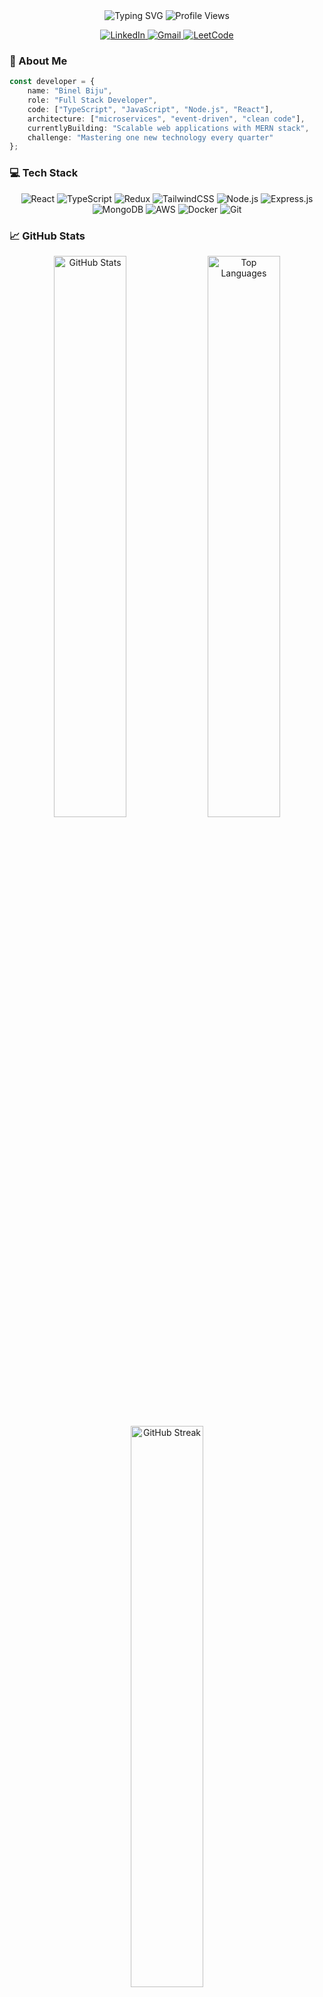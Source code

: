 <!-- Profile Header with Typing Animation -->
<div align="center">
  <img src="https://readme-typing-svg.herokuapp.com?font=Fira+Code&weight=600&size=30&duration=4000&pause=1000&color=38B2AC&center=true&vCenter=true&width=450&lines=Hi%2C+I'm+Binel+Biju+%F0%9F%91%8B;MERN+Stack+Developer;Building+the+Future" alt="Typing SVG" />

  <!-- Profile Views Counter -->
  <img src="https://komarev.com/ghpvc/?username=binelbpe&label=Profile%20Views&color=38B2AC&style=flat" alt="Profile Views" />

  <!-- Social Links -->
  <p>
    <a href="https://linkedin.com/in/your-profile">
      <img src="https://img.shields.io/badge/LinkedIn-0077B5?style=for-the-badge&logo=linkedin&logoColor=white" alt="LinkedIn" />
    </a>
    <a href="mailto:binelbpe@gmail.com">
      <img src="https://img.shields.io/badge/Gmail-D14836?style=for-the-badge&logo=gmail&logoColor=white" alt="Gmail" />
    </a>
    <a href="https://leetcode.com/your-profile">
      <img src="https://img.shields.io/badge/LeetCode-FFA116?style=for-the-badge&logo=leetcode&logoColor=black" alt="LeetCode" />
    </a>
  </p>
</div>

<!-- About Me Section -->
### 🚀 About Me
```typescript
const developer = {
    name: "Binel Biju",
    role: "Full Stack Developer",
    code: ["TypeScript", "JavaScript", "Node.js", "React"],
    architecture: ["microservices", "event-driven", "clean code"],
    currentlyBuilding: "Scalable web applications with MERN stack",
    challenge: "Mastering one new technology every quarter"
};
```

<!-- Tech Stack Section -->
### 💻 Tech Stack
<p align="center">
  <!-- Frontend -->
  <img src="https://img.shields.io/badge/React-20232A?style=for-the-badge&logo=react&logoColor=61DAFB" alt="React" />
  <img src="https://img.shields.io/badge/TypeScript-007ACC?style=for-the-badge&logo=typescript&logoColor=white" alt="TypeScript" />
  <img src="https://img.shields.io/badge/Redux-593D88?style=for-the-badge&logo=redux&logoColor=white" alt="Redux" />
  <img src="https://img.shields.io/badge/Tailwind_CSS-38B2AC?style=for-the-badge&logo=tailwind-css&logoColor=white" alt="TailwindCSS" />
  
  <!-- Backend -->
  <img src="https://img.shields.io/badge/Node.js-339933?style=for-the-badge&logo=nodedotjs&logoColor=white" alt="Node.js" />
  <img src="https://img.shields.io/badge/Express.js-000000?style=for-the-badge&logo=express&logoColor=white" alt="Express.js" />
  <img src="https://img.shields.io/badge/MongoDB-4EA94B?style=for-the-badge&logo=mongodb&logoColor=white" alt="MongoDB" />
  
  <!-- Cloud & Tools -->
  <img src="https://img.shields.io/badge/AWS-232F3E?style=for-the-badge&logo=amazon-aws&logoColor=white" alt="AWS" />
  <img src="https://img.shields.io/badge/Docker-2CA5E0?style=for-the-badge&logo=docker&logoColor=white" alt="Docker" />
  <img src="https://img.shields.io/badge/Git-F05032?style=for-the-badge&logo=git&logoColor=white" alt="Git" />
</p>

<!-- GitHub Stats -->
### 📈 GitHub Stats
<p align="center">
  <!-- GitHub Stats Card -->
  <img width="48%" src="https://github-readme-stats.vercel.app/api?username=binelbpe&show_icons=true&theme=tokyonight&hide_border=true&include_all_commits=true&count_private=true" alt="GitHub Stats" />
  
  <!-- Top Languages Card -->
  <img width="48%" src="https://github-readme-stats.vercel.app/api/top-langs/?username=binelbpe&layout=compact&theme=tokyonight&hide_border=true" alt="Top Languages" />

  <!-- GitHub Streak Stats -->
  <img width="48%" src="https://github-readme-streak-stats.herokuapp.com/?user=binelbpe&theme=tokyonight&hide_border=true" alt="GitHub Streak" />
</p>

<!-- Featured Projects -->
### 🌟 Featured Projects
<div align="center">
  <!-- Project Cards -->
  <a href="https://github.com/binelbpe/4jobs">
    <img align="center" src="https://github-readme-stats.vercel.app/api/pin/?username=binelbpe&repo=4jobs&theme=tokyonight" />
  </a>
  <a href="https://github.com/binelbpe/4watches">
    <img align="center" src="https://github-readme-stats.vercel.app/api/pin/?username=binelbpe&repo=4watches&theme=tokyonight" />
  </a>
</div>

<!-- Quote of the Day -->
<div align="center">
  
### ⚡ Quote of the Day
![](https://quotes-github-readme.vercel.app/api?type=horizontal&theme=tokyonight)

</div>

<!-- Footer -->
<div align="center">
  <img src="https://capsule-render.vercel.app/api?type=waving&color=gradient&height=100&section=footer" />
</div>
